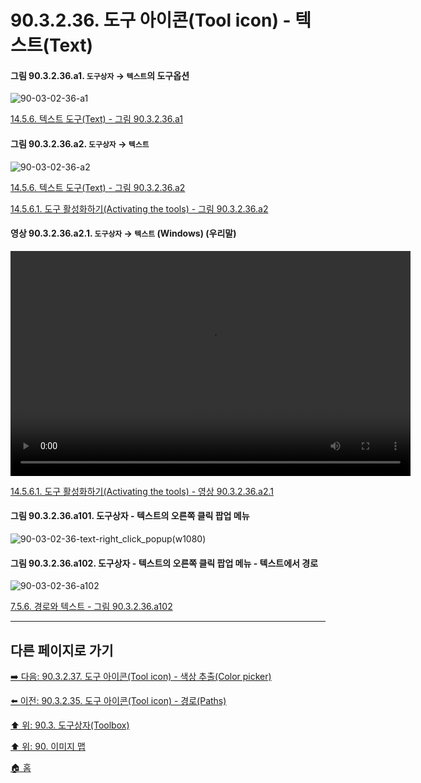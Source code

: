 # 90.3.2.36. 도구 아이콘(Tool icon) - 텍스트(Text)

<a id="90-03-02-36-a1"></a>

#### 그림 90.3.2.36.a1. `도구상자` → `텍스트`의 도구옵션
![90-03-02-36-a1](https://github.com/wonder13662/gimp/assets/15767104/bff908e8-6196-45cb-a10c-5afa768e8684)

[14.5.6. 텍스트 도구(Text) - 그림 90.3.2.36.a1](./14-05-06-00-text.md#90-03-02-36-a1)

<a id="90-03-02-36-a2"></a>

#### 그림 90.3.2.36.a2. `도구상자` → `텍스트`
![90-03-02-36-a2](https://github.com/wonder13662/gimp/assets/15767104/6048b169-9886-400b-808c-5f46c40854ae)

[14.5.6. 텍스트 도구(Text) - 그림 90.3.2.36.a2](./14-05-06-00-text.md#90-03-02-36-a2)

[14.5.6.1. 도구 활성화하기(Activating the tools) - 그림 90.3.2.36.a2](./14-05-06-01-activating_the_tool.md#90-03-02-36-a2)

<a id="90-03-02-36-a2-01"></a>

#### 영상 90.3.2.36.a2.1. `도구상자` → `텍스트` (Windows) (우리말)
<video controls="controls" width="640" height="360" src="https://github.com/wonder13662/gimp/assets/15767104/2e4f8b23-49a6-4721-bc64-853870f095f7"></video>

[14.5.6.1. 도구 활성화하기(Activating the tools) - 영상 90.3.2.36.a2.1](./14-05-06-01-activating_the_tool.md#90-03-02-36-a2-01)

<a id="90-03-02-36-a101"></a>

#### 그림 90.3.2.36.a101. 도구상자 - 텍스트의 오른쪽 클릭 팝업 메뉴
![90-03-02-36-text-right_click_popup(w1080)](https://github.com/wonder13662/gimp/assets/15767104/fe0d1f24-44b6-44a0-a3c6-c06b7b370779)

<a id="90-03-02-36-a102"></a>

#### 그림 90.3.2.36.a102. 도구상자 - 텍스트의 오른쪽 클릭 팝업 메뉴 - 텍스트에서 경로
![90-03-02-36-a102](https://github.com/wonder13662/gimp/assets/15767104/e568f659-779c-41c7-9210-3d6f3e0abe91)

[7.5.6. 경로와 텍스트 - 그림 90.3.2.36.a102](./07-05-06-paths-and-text.md#90-03-02-36-a102)

***

## 다른 페이지로 가기

[➡️ 다음: 90.3.2.37. 도구 아이콘(Tool icon) - 색상 추출(Color picker)](./90-03-02-37-color_picker.md)

[⬅️ 이전: 90.3.2.35. 도구 아이콘(Tool icon) - 경로(Paths)](./90-03-02-35-paths.md)

[⬆️ 위: 90.3. 도구상자(Toolbox)](./90-03-00-toolbox.md)

[⬆️ 위: 90. 이미지 맵](./90-00-image-map.md)

[🏠 홈](./00-home.md)
